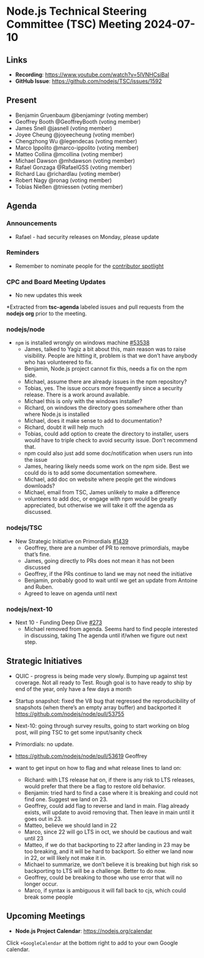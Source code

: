 # Node.js Technical Steering Committee (TSC) Meeting 2024-07-10

## Links

* **Recording**:  <https://www.youtube.com/watch?v=5IVNHCsiBaI>
* **GitHub Issue**: <https://github.com/nodejs/TSC/issues/1592>

## Present

* Benjamin Gruenbaum @benjamingr (voting member)
* Geoffrey Booth @GeoffreyBooth (voting member)
* James Snell @jasnell (voting member)
* Joyee Cheung @joyeecheung (voting member)
* Chengzhong Wu @legendecas (voting member)
* Marco Ippolito @marco-ippolito (voting member)
* Matteo Collina @mcollina (voting member)
* Michael Dawson @mhdawson (voting member)
* Rafael Gonzaga @RafaelGSS (voting member)
* Richard Lau @richardlau (voting member)
* Robert Nagy @ronag (voting member)
* Tobias Nießen @tniessen (voting member)

## Agenda

### Announcements

* Rafael - had security releases on Monday, please update

### Reminders

* Remember to nominate people for the [contributor spotlight](https://github.com/nodejs/node/blob/main/doc/contributing/reconizing-contributors.md#bi-monthly-contributor-spotlight)

### CPC and Board Meeting Updates

* No new updates this week

*Extracted from **tsc-agenda** labeled issues and pull requests from the **nodejs org** prior to the meeting.

### nodejs/node

* `npm` is installed wrongly on windows machine [#53538](https://github.com/nodejs/node/issues/53538)
  * James, talked to Yagiz a bit about this, main reason was to raise visibility.  People are
    hitting it, problem is that we don’t have anybody who has volunteered to fix.
  * Benjamin, Node.js project cannot fix this, needs a fix on the npm side.
  * Michael, assume there are already issues in the npm repository?
  * Tobias, yes. The issue occurs more frequently since a security release. There is a work around available.
  * Michael this is only with the windows installer?
  * Richard, on windows the directory goes somewhere other than where Node.js is installed
  * Michael, does it make sense to add to documentation?
  * Richard, doubt it will help much
  * Tobias, could add option to create the directory to installer, users would have to triple check to avoid security issue. Don't recommend that.
  * npm could also just add some doc/notification when users run into the issue
  * James, hearing likely needs some work on the npm side. Best we could do is to add some
    documentation somewhere.
  * Michael, add doc on website where people get the windows downloads?
  * Michael, email from TSC, James unlikely to make a difference
  * volunteers to add doc, or engage with npm would be greatly appreciated, but otherwise we
    will take it off the agenda as discussed.

### nodejs/TSC

* New Strategic Initiative on Primordials [#1439](https://github.com/nodejs/TSC/issues/1439)
  * Geoffrey, there are a number of PR to remove primordials, maybe that’s fine.
  * James, going directly to PRs does not mean it has not been discussed
  * Geoffrey, if the PRs continue to land we may not need the initiative
  * Benjamin, probably good to wait until we get an update from Antoine and Ruben.
  * Agreed to leave on agenda until next

### nodejs/next-10

* Next 10 - Funding Deep Dive [#273](https://github.com/nodejs/next-10/issues/273)
  * Michael removed from agenda. Seems hard to find people interested in discussing, taking
    The agenda until if/when we figure out next step.

## Strategic Initiatives

* QUIC - progress is being made very slowly. Bumping up against test coverage. Not all ready to
  Test. Rough goal is to have ready to ship by end of the year, only have a few days a month
* Startup snapshot: fixed the V8 bug that regressed the reproducibility of snapshots (when there’s an empty array buffer) and backported it <https://github.com/nodejs/node/pull/53755>
* Next-10: going through survey results, going to start working on blog post, will ping TSC to get
  some input/sanity check
* Primordials: no update.

* <https://github.com/nodejs/node/pull/53619> Geoffrey
* want to get input on how to flag and what release lines to land on:
  * Richard: with LTS release hat on, if there is any risk to LTS releases, would prefer that
    there be a flag to restore old behavior.
  * Benjamin: tried hard to find a case where it is breaking and could not find one. Suggest
    we land on 23.
  * Geoffrey, could add flag to reverse and land in main.  Flag already exists, will update to
    avoid removing that. Then leave in main until it goes out in 23.
  * Matteo, believe we should land in 22
  * Marco, since 22 will go LTS in oct, we should be cautious and wait until 23
  * Matteo, if we do that backporting to 22 after landing in 23 may be too breaking, and it will be
    hard to backport. So either we land now in 22, or will likely not make it in.
  * Michael to summarize, we don’t believe it is breaking but high risk so backporting to LTS will
    be a challenge. Better to do now.
  * Geoffrey, could be breaking to those who use error that will no longer occur.
  * Marco, if syntax is ambiguous it will fall back to cjs, which could break some people

## Upcoming Meetings

* **Node.js Project Calendar**: <https://nodejs.org/calendar>

Click `+GoogleCalendar` at the bottom right to add to your own Google calendar.
